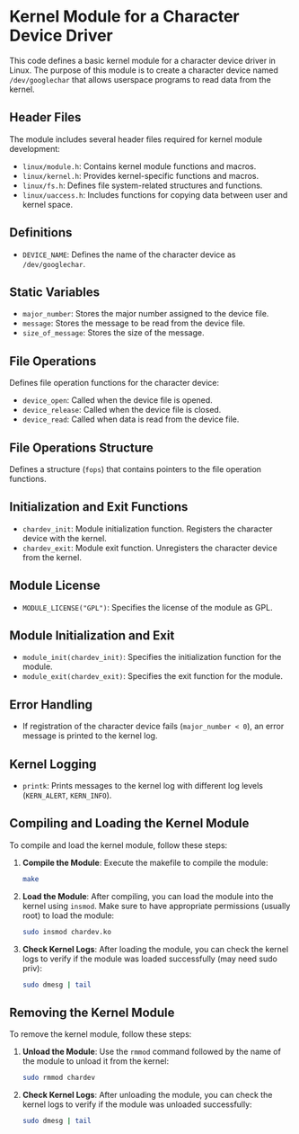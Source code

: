 # Kernel Module for a Character Device Driver

This code defines a basic kernel module for a character device driver in Linux. The purpose of this module is to create a character device named `/dev/googlechar` that allows userspace programs to read data from the kernel.

## Header Files

The module includes several header files required for kernel module development:

- `linux/module.h`: Contains kernel module functions and macros.
- `linux/kernel.h`: Provides kernel-specific functions and macros.
- `linux/fs.h`: Defines file system-related structures and functions.
- `linux/uaccess.h`: Includes functions for copying data between user and kernel space.

## Definitions

- `DEVICE_NAME`: Defines the name of the character device as `/dev/googlechar`.

## Static Variables

- `major_number`: Stores the major number assigned to the device file.
- `message`: Stores the message to be read from the device file.
- `size_of_message`: Stores the size of the message.

## File Operations

Defines file operation functions for the character device:

- `device_open`: Called when the device file is opened.
- `device_release`: Called when the device file is closed.
- `device_read`: Called when data is read from the device file.

## File Operations Structure

Defines a structure (`fops`) that contains pointers to the file operation functions.

## Initialization and Exit Functions

- `chardev_init`: Module initialization function. Registers the character device with the kernel.
- `chardev_exit`: Module exit function. Unregisters the character device from the kernel.

## Module License

- `MODULE_LICENSE("GPL")`: Specifies the license of the module as GPL.

## Module Initialization and Exit

- `module_init(chardev_init)`: Specifies the initialization function for the module.
- `module_exit(chardev_exit)`: Specifies the exit function for the module.

## Error Handling

- If registration of the character device fails (`major_number < 0`), an error message is printed to the kernel log.

## Kernel Logging

- `printk`: Prints messages to the kernel log with different log levels (`KERN_ALERT`, `KERN_INFO`).

## Compiling and Loading the Kernel Module

To compile and load the kernel module, follow these steps:

1. **Compile the Module**: Execute the makefile to compile the module:

    ```bash
    make
    ```

2. **Load the Module**: After compiling, you can load the module into the kernel using `insmod`. Make sure to have appropriate permissions (usually root) to load the module:

    ```bash
    sudo insmod chardev.ko
    ```

3. **Check Kernel Logs**: After loading the module, you can check the kernel logs to verify if the module was loaded successfully (may need sudo priv):

    ```bash
    sudo dmesg | tail
    ```

## Removing the Kernel Module

To remove the kernel module, follow these steps:

1. **Unload the Module**: Use the `rmmod` command followed by the name of the module to unload it from the kernel:

    ```bash
    sudo rmmod chardev
    ```

2. **Check Kernel Logs**: After unloading the module, you can check the kernel logs to verify if the module was unloaded successfully:

    ```bash
    sudo dmesg | tail
    ```
